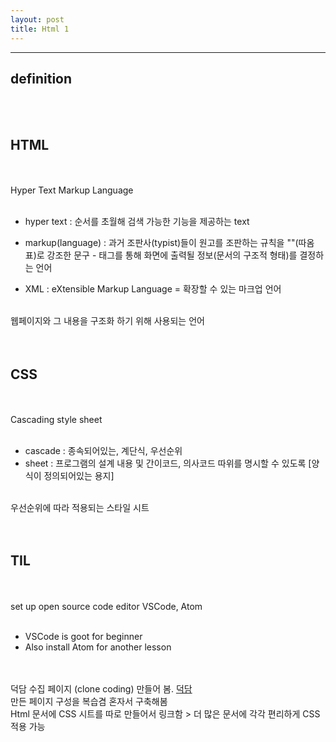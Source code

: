 ```yaml
---
layout: post
title: Html 1
---
```


---

## definition

<br><br>

## HTML

<br><br>
Hyper Text Markup Language<br><br>

- hyper text : 순서를 초월해 검색 가능한 기능을 제공하는 text
- markup(language) : 과거 조판사(typist)들이 원고를 조판하는 규칙을 ""(따옴표)로 강조한 문구 - 태그를 통해 화면에 출력될 정보(문서의 구조적 형태)를 결정하는 언어

- XML : eXtensible Markup Language = 확장할 수 있는 마크업 언어<br><br>

웹페이지와 그 내용을 구조화 하기 위해 사용되는 언어<br><br><br>

## CSS

<br><br>
Cascading style sheet<br><br>

- cascade : 종속되어있는, 계단식, 우선순위
- sheet : 프로그램의 설계 내용 및 간이코드, 의사코드 따위를 명시할 수 있도록 [양식이 정의되어있는 용지]<br><br>

우선순위에 따라 적용되는 스타일 시트<br><br><br>

## TIL

<br><br>
set up open source code editor VSCode, Atom
<br><br>

- VSCode is goot for beginner
- Also install Atom for another lesson
  <br><br><br>

덕담 수집 페이지 (clone coding) 만들어 봄.
[덕담](https://deokdam.spartacodingclub.kr/7OK84dSy0Xde/index.html)<br>
만든 페이지 구성을 복습겸 혼자서 구축해봄<br>
Html 문서에 CSS 시트를 따로 만들어서 링크함 > 더 많은 문서에 각각 편리하게 CSS적용 가능

